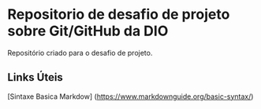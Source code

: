 # Repositorio de desafio de projeto sobre Git/GitHub da DIO
Repositório criado para o desafio de projeto.

## Links Úteis
[Sintaxe Basica Markdow] (https://www.markdownguide.org/basic-syntax/)
